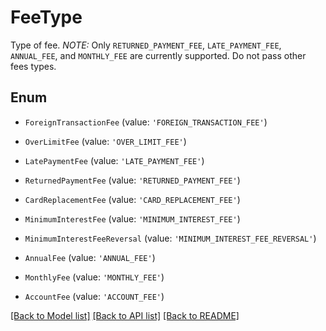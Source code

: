 # FeeType

Type of fee.  *NOTE:* Only `RETURNED_PAYMENT_FEE`, `LATE_PAYMENT_FEE`, `ANNUAL_FEE`, and `MONTHLY_FEE` are currently supported. Do not pass other fees types.

## Enum

* `ForeignTransactionFee` (value: `'FOREIGN_TRANSACTION_FEE'`)

* `OverLimitFee` (value: `'OVER_LIMIT_FEE'`)

* `LatePaymentFee` (value: `'LATE_PAYMENT_FEE'`)

* `ReturnedPaymentFee` (value: `'RETURNED_PAYMENT_FEE'`)

* `CardReplacementFee` (value: `'CARD_REPLACEMENT_FEE'`)

* `MinimumInterestFee` (value: `'MINIMUM_INTEREST_FEE'`)

* `MinimumInterestFeeReversal` (value: `'MINIMUM_INTEREST_FEE_REVERSAL'`)

* `AnnualFee` (value: `'ANNUAL_FEE'`)

* `MonthlyFee` (value: `'MONTHLY_FEE'`)

* `AccountFee` (value: `'ACCOUNT_FEE'`)

[[Back to Model list]](../README.md#documentation-for-models) [[Back to API list]](../README.md#documentation-for-api-endpoints) [[Back to README]](../README.md)
